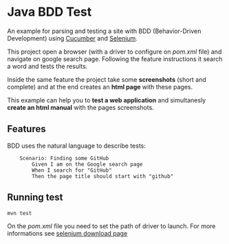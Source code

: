 # Java BDD Test

An example for parsing and testing a site with BDD (Behavior-Driven Development) using [Cucumber](https://cucumber.io/) and [Selenium](https://www.seleniumhq.org/).

This project open a browser (with a driver to configure on *pom.xml* file) and navigate on google search page. Following the feature instructions it search a word and tests the results.

Inside the same feature the project take some **screenshots** (short and complete) and at the end creates an **html page** with these pages.

This example can help  you to **test a web application** and simultanesly **create an html manual** with the pages screenshots.

## Features

BDD uses the natural language to describe tests:

	    Scenario: Finding some GitHub
    		Given I am on the Google search page
    		When I search for "GitHub"
    		Then the page title should start with "github"


## Running test

    mvn test


On the *pom.xml* file you need to set the path of driver to launch. For more informations see [selenium download page](https://www.seleniumhq.org/download/)
